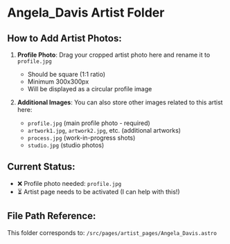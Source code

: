 # Angela_Davis Artist Folder

## How to Add Artist Photos:

1. **Profile Photo**: Drag your cropped artist photo here and rename it to `profile.jpg`
   - Should be square (1:1 ratio)
   - Minimum 300x300px
   - Will be displayed as a circular profile image

2. **Additional Images**: You can also store other images related to this artist here:
   - `profile.jpg` (main profile photo - required)
   - `artwork1.jpg`, `artwork2.jpg`, etc. (additional artworks)
   - `process.jpg` (work-in-progress shots)
   - `studio.jpg` (studio photos)

## Current Status:
- ❌ Profile photo needed: `profile.jpg`
- ⏳ Artist page needs to be activated (I can help with this!)

## File Path Reference:
This folder corresponds to: `/src/pages/artist_pages/Angela_Davis.astro`

